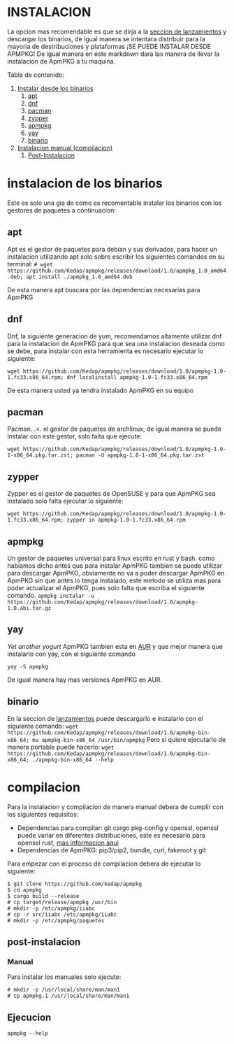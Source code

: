 # INSTALACION

La opcion mas recomendable es que se dirja a la [seccion de lanzamientos](https://github.com/Kedap/apmpkg/releases/tag/1.0) y descargar los binarios, de igual manera se intentara distribuir para la mayoria de destribuciones y plataformas ¡SE PUEDE INSTALAR DESDE APMPKG! De igual manera en este markdown dara las manera de llevar la instalacion de ApmPKG a tu maquina.

Tabla de contenido:
1. [Instalar desde los binarios](#instalacion-de-los-binarios)
	1. [apt](#apt)
	2. [dnf](#dnf)
	3. [pacman](#pacman)
	4. [zypper](#zypper)
	5. [apmpkg](#apmpkg)
	6. [yay](#yay)
	7. [binario](#binario)
2. [Instalacion manual (compilacion)](#compilacion)
	1. [Post-Instalacion](#post-instalacion)

# instalacion de los binarios
Este es solo una gia de como es recomentable instalar los binarios con los gestores de paquetes a continuacion:

## apt
Apt es el gestor de paquetes para debian y sus derivados, para hacer un instalacion utilizando apt solo sobre escribir los siguientes comandos en su terminal:
`# wget https://github.com/Kedap/apmpkg/releases/download/1.0/apmpkg_1.0_amd64.deb; apt install ./apmpkg_1.0_amd64.deb`

De esta manera apt buscara por las dependencias necesarias para ApmPKG

## dnf
Dnf, la siguiente generacion de yum, recomendamos altamente utilizar dnf para la instalacion de ApmPKG para que sea una instalacion deseada como se debe, para instalar con esta herramienta es necesario ejecutar lo siguiente:

`wget https://github.com/Kedap/apmpkg/releases/download/1.0/apmpkg-1.0-1.fc33.x86_64.rpm; dnf localinstall apmpkg-1.0-1.fc33.x86_64.rpm`

De esta manera usted ya tendra instalado ApmPKG en su equipo

## pacman
Pacman...<. el gestor de paquetes de archlinux, de igual manera se puede instalar con este gestor, solo falta que ejecute:

`wget https://github.com/Kedap/apmpkg/releases/download/1.0/apmpkg-1.0-1-x86_64.pkg.tar.zst; pacman -U apmpkg-1.0-1-x86_64.pkg.tar.zst`

## zypper
Zypper es el gestor de paquetes de OpenSUSE y para que ApmPKG sea instalado solo falta ejecutar lo siguiente:

`wget https://github.com/Kedap/apmpkg/releases/download/1.0/apmpkg-1.0-1.fc33.x86_64.rpm; zypper in apmpkg-1.0-1.fc33.x86_64.rpm`

## apmpkg
Un gestor de paquetes universal para linux escrito en rust y bash. como habiamos dicho antes que para instalar ApmPKG tambien se puede utilizar para descargar ApmPKG, obviamente no va a poder descargar ApmPKG en ApmPKG sin que antes lo tenga instalado, este metodo se utiliza mas para poder actualizar el ApmPKG, pues solo falta que escriba el siguiente comando.
`apmpkg instalar -u https://github.com/Kedap/apmpkg/releases/download/1.0/apmpkg-1.0.abi.tar.gz`

## yay
*Yet another yogurt* ApmPKG tambien esta en [AUR](aur.archlinux.org) y que mejor manera que instalarlo con yay, con el siguiente comando

`yay -S apmpkg`

De igual manera hay mas versiones ApmPKG en AUR.

## binario
En la seccion de [lanzamientos](https://github.com/Kedap/apmpkg/releases/tag/1.0) puede descargarlo e instalarlo con el siguiente comando:
`wget https://github.com/Kedap/apmpkg/releases/download/1.0/apmpkg-bin-x86_64; mv apmpkg-bin-x86_64 /usr/bin/apmpkg`
Pero si quiere ejecutarlo de manera portable puede hacerlo:
`wget https://github.com/Kedap/apmpkg/releases/download/1.0/apmpkg-bin-x86_64; ./apmpkg-bin-x86_64 --help`


# compilacion

Para la instalacion y compilacion de manera manual debera de cumplir con los siguientes requisitos:

- Dependencias para compilar: git cargo pkg-config y openssl, openssl puede variar en diferentes distribuciones, este es necesario para openssl rust, [mas informacion aqui](https://docs.rs/openssl/0.10.33/openssl/index.html#automatic)
- Dependencias de ApmPKG: pip3/pip2, bundle, curl, fakeroot y git

Para empezar con el proceso de compilacion debera de ejecutar lo siguiente:

```
$ git clone https://github.com/kedap/apmpkg
$ cd apmpkg
$ cargo build --release
# cp target/release/apmpkg /usr/bin
# mkdir -p /etc/apmpkg/iiabc
# cp -r src/iiabc /etc/apmpkg/iiabc
# mkdir -p /etc/apmpkg/paquetes
```
## post-instalacion
### Manual
Para instalar los manuales solo ejecute:
```
# mkdir -p /usr/local/share/man/man1
# cp apmpkg.1 /usr/local/share/man/man1
```
## Ejecucion
`apmpkg --help`
